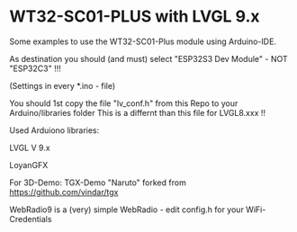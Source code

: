 # WT32-SC01-PLUS with LVGL 9.x

Some examples to use the WT32-SC01-Plus module using Arduino-IDE.

As destination you should (and must) select "ESP32S3 Dev Module" - NOT "ESP32C3" !!!

(Settings in every *.ino - file)

You should 1st copy the file "lv_conf.h" from this Repo to your Arduino/libraries folder
This is a differnt than this file for LVGL8.xxx !!

Used Arduiono libraries:

LVGL V 9.x

LoyanGFX

For 3D-Demo:
TGX-Demo "Naruto" forked from https://github.com/vindar/tgx


WebRadio9 is a (very) simple WebRadio - edit config.h for your WiFi-Credentials
